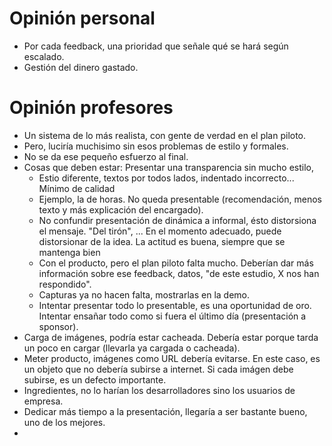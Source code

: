 # Opinión personal
* Por cada feedback, una prioridad que señale qué se hará según escalado.
* Gestión del dinero gastado.

# Opinión profesores
* Un sistema de lo más realista, con gente de verdad en el plan piloto.
* Pero, luciría muchisimo sin esos problemas de estilo y formales.
* No se da ese pequeño esfuerzo al final.
* Cosas que deben estar: Presentar una transparencia sin mucho estilo, 
  * Estio diferente, textos por todos lados, indentado incorrecto... Mínimo de calidad
  * Ejemplo, la de horas. No queda presentable (recomendación, menos texto y más explicación del encargado).
  * No confundir presentación de dinámica a informal, ésto distorsiona el mensaje. "Del tirón", ... En el momento adecuado, puede distorsionar de la idea. La actitud es buena, siempre que se mantenga bien
  * Con el producto, pero el plan piloto falta mucho. Deberían dar más información sobre ese feedback, datos, "de este estudio, X nos han respondido".
  * Capturas ya no hacen falta, mostrarlas en la demo.
  * Intentar presentar todo lo presentable, es una oportunidad de oro. Intentar ensañar todo como si fuera el último día (presentación a sponsor).
* Carga de imágenes, podría estar cacheada. Debería estar porque tarda un poco en cargar (llevarla ya cargada o cacheada).
* Meter producto, imágenes como URL debería evitarse. En este caso, es un objeto que no debería subirse a internet. Si cada imágen debe subirse, es un defecto importante.
* Ingredientes, no lo harían los desarrolladores sino los usuarios de empresa.
* Dedicar más tiempo a la presentación, llegaría a ser bastante bueno, uno de los mejores.
* 
